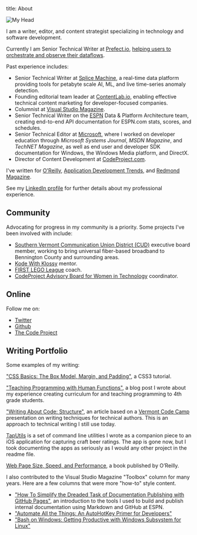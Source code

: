 title: About

![My Head]({static}/images/tpd_avatar.jpg)

I am a writer, editor, and content strategist specializing in technology and software development.

Currently I am Senior Technical Writer at [Prefect.io](https://prefect.io), [helping users to orchestrate and observe their dataflows](https://docs.prefect.io/).

Past experience includes:

* Senior Technical Writer at [Splice Machine](https://splicemachine.com), a real-time data platform providing tools for petabyte scale AI, ML, and live time-series anomaly detection.
* Founding editorial team leader at [ContentLab.io](https://contentlab.io), enabling effective technical content marketing for developer-focused companies. 
* Columnist at [Visual Studio Magazine](http://visualstudiomagazine.com/Articles/List/Visual-Studio-Toolbox.aspx).
* Senior Technical Writer on the [ESPN](http://espn.go.com/) Data & Platform Architecture team, creating end-to-end API documentation for ESPN.com stats, scores, and schedules.
* Senior Technical Editor at [Microsoft](http://microsoft.com), where I worked on developer education through _Microsoft Systems Journal_, _MSDN Magazine_, and _TechNET Magazine_, as well as end user and developer SDK documentation for Windows, the Windows Media platform, and DirectX.
* Director of Content Development at [CodeProject.com](http://codeproject.com).

I've written for [O'Reilly](https://www.oreilly.com/), [Application Development Trends](http://adtmag.com/), and [Redmond Magazine](http://redmondmag.com/). 

See my [LinkedIn profile](http://www.linkedin.com/in/terrencedorsey) for further details about my professional experience.

## Community

Advocating for progress in my community is a priority. Some projects I've been involved with include:

* [Southern Vermont Communication Union District (CUD)](https://sovtcud.net/) executive board member, working to bring universal fiber-based broadband to Bennington County and surrounding areas.
* [Kode With Klossy](https://www.kodewithklossy.com/) mentor.
* [FIRST LEGO League](https://www.firstlegoleague.org/) coach.
* [CodeProject Advisory Board for Women in Technology](http://www.codeproject.com/Articles/542465/CodeProject-Advisory-Board-for-Women-in-Technology) coordinator.

## Online

Follow me on:

* [Twitter](http://twitter.com/tpdorsey)
* [Github](https://github.com/tpdorsey)
* [The Code Project](http://www.codeproject.com/Members/tpdorsey)

## Writing Portfolio

Some examples of my writing:

["CSS Basics: The Box Model, Margin, and Padding"](https://www.codeproject.com/Articles/227840/CSS-Basics-The-Box-Model-Margin-and-Padding), a CSS3 tutorial.

["Teaching Programming with Human Functions"]({filename}/Teaching_Programming_with_Human_Functions.md), a blog post I wrote about my experience creating curriculum for and teaching programming to 4th grade students. 

["Writing About Code: Structure"]({filename}/Writing_About_Code_Structure.md), an article based on a [Vermont Code Camp](https://www.vtcodecamp.org) presentation on writing techniques for technical authors. This is an approach to technical writing I still use today.

[TapUtils](https://github.com/tpdorsey/tap-utils) is a set of command line utilities I wrote as a companion piece to an iOS application for capturing craft beer ratings. The app is gone now, but I took documenting the apps as seriously as I would any other project in the readme file. 

[Web Page Size, Speed, and Performance]({filename}/My_Web_Perf_Book_For_OReilly.md), a book published by O’Reilly.

I also contributed to the Visual Studio Magazine "Toolbox" column for many years. Here are a few columns that were more "how-to" style content.

* ["How To Simplify the Dreaded Task of Documentation Publishing with GitHub Pages"](https://visualstudiomagazine.com/articles/2015/03/01/github-pages.aspx), an introduction to the tools I used to build and publish internal documentation using Markdown and GitHub at ESPN. 
* ["Automate All the Things: An AutoHotKey Primer for Developers"](https://visualstudiomagazine.com/articles/2015/06/01/autohotkey-primer.aspx)
* ["Bash on Windows: Getting Productive with Windows Subsystem for Linux"](https://visualstudiomagazine.com/articles/2016/07/21/bash-on-windows-linux.aspx) 

